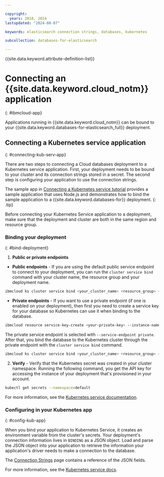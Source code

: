 ```yaml
---

copyright:
  years: 2018, 2024
lastupdated: "2024-08-07"

keywords: elasticsearch connection strings, databases, kubernetes

subcollection: databases-for-elasticsearch

---
```


{{site.data.keyword.attribute-definition-list}}


# Connecting an {{site.data.keyword.cloud_notm}} application
{: #ibmcloud-app}

Applications running in {{site.data.keyword.cloud_notm}} can be bound to your {{site.data.keyword.databases-for-elasticsearch_full}} deployment. 

## Connecting a Kubernetes service application
{: #connecting-kub-serv-app}

There are two steps to connecting a Cloud databases deployment to a Kubernetes service application. First, your deployment needs to be bound to your cluster and its connection strings stored in a secret. The second step is configuring your application to use the connection strings.

The sample app in [Connecting a Kubernetes service tutorial](/docs/cloud-databases?topic=cloud-databases-tutorial-k8s-app) provides a sample application that uses Node.js and demonstrates how to bind the sample application to a {{site.data.keyword.databases-for}} deployment.
{: .tip}

Before connecting your Kubernetes Service application to a deployment, make sure that the deployment and cluster are both in the same region and resource group.

### Binding your deployment
{: #bind-deployment}

1. **Public or private endpoints**

- **Public endpoints** - If you are using the default public service endpoint to connect to your deployment, you can run the `cluster service bind` command with your cluster name, the resource group and your deployment name.

```sh
ibmcloud ks cluster service bind <your_cluster_name> <resource_group> <your_database_deployment>
```

- **Private endpoints** - If you want to use a private endpoint (if one is enabled on your deployment), then first you need to create a service key for your database so Kubernetes can use it when binding to the database.

```sh
ibmcloud resource service-key-create <your-private-key> --instance-name <your_database_deployment> --service-endpoint private
```

The private service endpoint is selected with `--service-endpoint private`. After that, you bind the database to the Kubernetes cluster through the private endpoint with the `cluster service bind` command. 

```sh
ibmcloud ks cluster service bind <your_cluster_name> <resource_group> <your_database_deployment> --key <your-private-key>
```

2. **Verify** - Verify that the Kubernetes secret was created in your cluster namespace. Running the following command, you get the API key for accessing the instance of your deployment that's provisioned in your account.

```sh
kubectl get secrets --namespace=default
```

For more information, see the [Kubernetes service documentation](/docs/containers?topic=containers-service-binding#bind-services).

### Configuring in your Kubernetes app 
{: #config-kub-app}

When you bind your application to Kubernetes Service, it creates an environment variable from the cluster's secrets. Your deployment's connection information lives in `BINDING` as a JSON object. Load and parse the JSON object into your application to retrieve the information your application's driver needs to make a connection to the database. 

The [Connection Strings](/docs/databases-for-elasticsearch?topic=databases-for-elasticsearch-connection-strings#connection-string-breakdown) page contains a reference of the JSON fields.

For more information, see the [Kubernetes service docs](https://cloud.ibm.com/docs/containers?topic=containers-service-binding#reference_secret).
